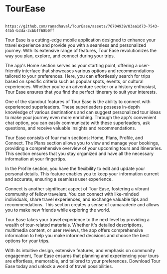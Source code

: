 # TourEase
 
 

                                 https://github.com/ranadhaval/TourEase/assets/76704939/83aa1d73-7543-44b5-b3da-3cbbff68b0ff


 Tour Ease is a cutting-edge mobile application designed to enhance your travel experience and provide you with a seamless and personalized journey. With its extensive range of features, Tour Ease revolutionizes the way you plan, explore, and connect during your trips.

The app's Home section serves as your starting point, offering a user-friendly interface that showcases various options and recommendations tailored to your preferences. Here, you can effortlessly search for trips based on specific criteria such as popular spots, events, or cultural experiences. Whether you're an adventure seeker or a history enthusiast, Tour Ease ensures that you find the perfect itinerary to suit your interests.

One of the standout features of Tour Ease is the ability to connect with experienced superleaders. These superleaders possess in-depth knowledge of various destinations and can suggest personalized tour ideas to make your journey even more enriching. Through the app's convenient chat option, you can easily communicate with these superleaders, ask questions, and receive valuable insights and recommendations.

Tour Ease consists of four main sections: Home, Plans, Profile, and Connect. The Plans section allows you to view and manage your bookings, providing a comprehensive overview of your upcoming tours and itineraries. This section ensures that you stay organized and have all the necessary information at your fingertips.

In the Profile section, you have the flexibility to edit and update your personal details. This feature enables you to keep your information current and accurate, ensuring a seamless user experience.

Connect is another significant aspect of Tour Ease, fostering a vibrant community of fellow travelers. You can connect with like-minded individuals, share travel experiences, and exchange valuable tips and recommendations. This section creates a sense of camaraderie and allows you to make new friends while exploring the world.

Tour Ease takes your travel experience to the next level by providing a wealth of tour-related materials. Whether it's detailed descriptions, multimedia content, or user reviews, the app offers comprehensive information to help you make informed decisions and choose the best options for your trips.

With its intuitive design, extensive features, and emphasis on community engagement, Tour Ease ensures that planning and experiencing your tours are effortless, memorable, and tailored to your preferences. Download Tour Ease today and unlock a world of travel possibilities.



